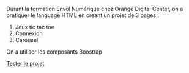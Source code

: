 Durant la formation Envol Numérique chez Orange Digital Center, on a pratiquer le language HTML en creant un projet de 3 pages :
1. Jeux tic tac toe
2. Connexion
3. Carousel

On a utiliser les composants Boostrap

<a href="https://tareknaj.github.io/projet-orange/" target="_blank">Tester le projet</a>
